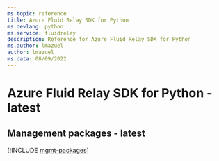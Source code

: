```yaml
---
ms.topic: reference
title: Azure Fluid Relay SDK for Python
ms.devlang: python
ms.service: fluidrelay
description: Reference for Azure Fluid Relay SDK for Python
ms.author: lmazuel
author: lmazuel
ms.data: 08/09/2022
---
```

# Azure Fluid Relay SDK for Python - latest

## Management packages - latest
[!INCLUDE [mgmt-packages](fluid-relay-mgmt-index.md)]